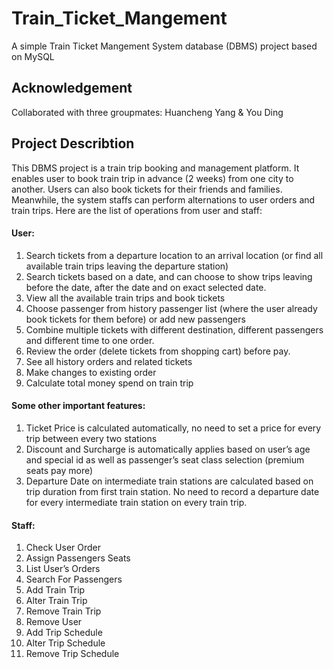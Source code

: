 # Train_Ticket_Mangement
A simple Train Ticket Mangement System database (DBMS) project based on MySQL

## Acknowledgement
Collaborated with three groupmates: Huancheng Yang & You Ding

## Project Describtion
This DBMS project is a train trip booking and management platform. It enables user to book train trip in advance (2 weeks)
from one city to another. Users can also book tickets for their friends and families. Meanwhile, the system staffs can perform alternations
to user orders and train trips. Here are the list of operations from user and staff:

#### User:
1. Search tickets from a departure location to an arrival location (or find all available train trips leaving the departure station)
2. Search tickets based on a date, and can choose to show trips leaving before the date, after the date and on exact selected date.
3. View all the available train trips and book tickets
4. Choose passenger from history passenger list (where the user already book tickets for them before) or add new passengers
5. Combine multiple tickets with different destination, different passengers and different time to one order.
6. Review the order (delete tickets from shopping cart) before pay.
7. See all history orders and related tickets
8. Make changes to existing order
9. Calculate total money spend on train trip

#### Some other important features:
1. Ticket Price is calculated automatically, no need to set a price for every trip between every two stations
2. Discount and Surcharge is automatically applies based on user’s age and special id as well as passenger’s seat class selection
(premium seats pay more)
3. Departure Date on intermediate train stations are calculated based on trip duration from first train station. No need to record a
departure date for every intermediate train station on every train trip.

#### Staff:
1. Check User Order
2. Assign Passengers Seats
3. List User’s Orders
4. Search For Passengers
5. Add Train Trip
6. Alter Train Trip
7. Remove Train Trip
8. Remove User
9. Add Trip Schedule
10. Alter Trip Schedule
11. Remove Trip Schedule

